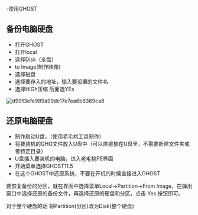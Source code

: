 -使用GHOST



## 备份电脑硬盘

- 打开GHOST
- 打开local
- 选择Disk（全盘）
- to Image(制作映像)
- 选择磁盘
- 选择要存入的地址，输入要设置的文件名
- 选择HIGh压缩 后面选YEs



![d9913efe989a99dc17e7ea6b6369ca8](E:\makedownFile\makedownFile\d9913efe989a99dc17e7ea6b6369ca8.jpg)



## 还原电脑硬盘

- 制作启动U盘，（使用老毛桃工具制作）
- 将要装机的GHO文件放入U盘中（可以直接放在U盘里，不需要新建文件夹或者特定目录）
- U盘插入要装机的电脑，进入老毛桃PE界面
- 开始菜单选择GHOST11.5
- 在这个GHOST中还原系统，不要在开机的时候直接进入GHOST

要恢复备份的分区，就在界面中选择菜单Local→Partition→From Image，在弹出窗口中选择还原的备份文件，再选择还原的硬盘和分区，点击 Yes 按钮即可。

对于整个硬盘的话 将Partition(分区)改为Disk(整个硬盘)